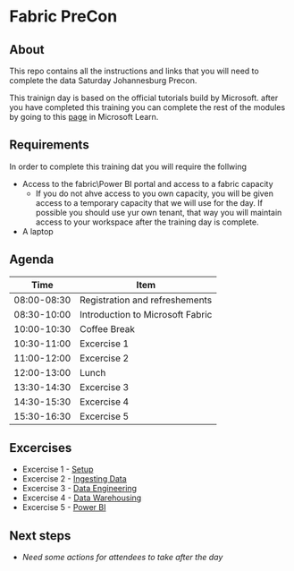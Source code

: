 # Fabric PreCon


## About
This repo contains all the instructions and links that you will need to complete the data Saturday Johannesburg Precon.

This trainign day is based on the official tutorials build by Microsoft. after you have completed this training you can complete the rest of the modules by going to this [page]('https://learn.microsoft.com/en-us/fabric/get-started/end-to-end-tutorials') in Microsoft Learn.

## Requirements
In order to complete this training dat you will require the follwing

- Access to the fabric\Power BI portal and access to a fabric capacity
    - If you do not ahve access to you own capacity, you will be given access to a temporary capacity that we will use for the day. If possible you should use yur own tenant, that way you will maintain access to your workspace after the training day is complete.
- A laptop

## Agenda

Time | Item
---|---
08:00-08:30 | Registration and refreshements
08:30-10:00 | Introduction to Microsoft Fabric
10:00-10:30 | Coffee Break
10:30-11:00 | Excercise 1
11:00-12:00 | Excercise 2
12:00-13:00 | Lunch
13:30-14:30 | Excercise 3
14:30-15:30 | Excercise 4
15:30-16:30 | Excercise 5

## Excercises 

- Excercise 1 - [Setup](/1%20-%20Setup.md)
- Excercise 2 - [Ingesting Data](/2%20-%20Ingesting%20Data.md)
- Excercise 3 - [Data Engineering](/3%20-%20Data%20Engineering.md)
- Excercise 4 - [Data Warehousing](/4%20-%20Data%20Warehousing.md)
- Excercise 5 - [Power BI](/5%20-%20Create%20Report.md)

## Next steps
- *Need some actions for attendees to take after the day*

